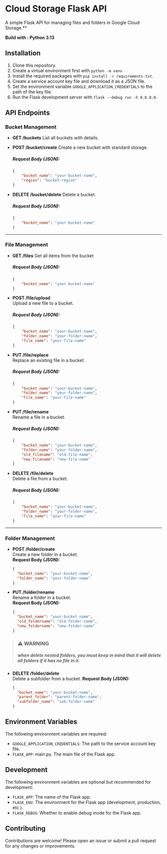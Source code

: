 # Cloud Storage Flask API
A simple Flask API for managing files and folders in Google Cloud Storage.**

**Build with : Python 3.13**

## Installation
1. Clone this repository.
2. Create a virtual environment first with `python -m venv`
3. Install the required packages with `pip install -r requirements.txt`.
4. Create a service account key file and download it as a JSON file.
5. Set the environment variable `GOOGLE_APPLICATION_CREDENTIALS` to the path of the key file.
6. Run the Flask development server with `flask --debug run -h 0.0.0.0`.

## API Endpoints
### Bucket Management
- **GET /buckets**
    List all buckets with details.

- **POST /bucket/create**
    Create a new bucket with standard storage.
    ##### Request Body (JSON):  
    ```json
    {
        "bucket_name": "your-bucket-name",
        "region": "bucket-region"
    }
    ```

- **DELETE /bucket/delete**
    Delete a bucket.  
    ##### Request Body (JSON):  
    ```json
    {
        "bucket_name": "your-bucket-name"
    }
    ```
---
### File Management
- **GET /files**
    Get all items from the bucket
    ##### Request Body (JSON):  
    ```json
    {
        "bucket_name": "your-bucket-name"
    }
    ```
- **POST /file/upload**  
    Upload a new file to a bucket.  
    ##### Request Body (JSON):  
    ```json
    {
        "bucket_name": "your-bucket-name",
        "folder_name": "your-folder-name",
        "file_name": "your-file-name"
    }
    ```
 
- **PUT /file/replace**  
    Replace an existing file in a bucket.
    ##### Request Body (JSON):  
    ```json
    {
        "bucket_name": "your-bucket-name",
        "folder_name": "your-folder-name",
        "file_name": "your-file-name"
    }
    ```

- **PUT /file/rename**  
    Rename a file in a bucket.  
    ##### Request Body (JSON):
    ```json
    {
        "bucket_name": "your-bucket-name",
        "folder_name": "your-folder-name",
        "old_filename": "old-file-name",
        "new_filename": "new-file-name"
    }
    ```

- **DELETE /file/delete**  
    Delete a file from a bucket.  
    ##### Request Body (JSON): 
    ```json
    {
        "bucket_name": "your-bucket-name",
        "folder_name": "your-folder-name",
        "file_name": "your-file-name"
    }
    ```
 ---
### Folder Management

- **POST /folder/create**  
  Create a new folder in a bucket.  
  **Request Body (JSON):**  
  ```json
  {
    "bucket_name": "your-bucket-name",
    "folder_name": "your-folder-name"
  }
  ```

- **PUT /folder/rename**  
  Rename a folder in a bucket.  
  **Request Body (JSON):**  
  ```json
  {
    "bucket_name": "your-bucket-name",
    "old_foldername": "old-folder-name",
    "new_foldername": "new-folder-name"
  }
  ```

> ### ⚠️ WARNING
> ##### when delete nested folders, you must keep in mind that it will delete all folders if it has no file in it.
 
- **DELETE /folder/delete**  
  Delete a subfolder from a bucket. 
  **Request Body (JSON):**  
  ```json
  {
    "bucket_name": "your-bucket-name",
    "parent_folder": "parent-folder-name",
    "subfolder_name": "sub-folder-name"
  }
  ```

## Environment Variables

The following environment variables are required:

 - `GOOGLE_APPLICATION_CREDENTIALS`: The path to the service account key file.
 - `FLASK_APP`: main.py. The main file of the Flask app.

## Development

 The following environment variables are optional but recommended for development:
 
 * `FLASK_APP`: The name of the Flask app.
 * `FLASK_ENV`: The environment for the Flask app (development, production, etc.).
 * `FLASK_DEBUG`: Whether to enable debug mode for the Flask app.
 
 ## Contributing
 
 Contributions are welcome! Please open an issue or submit a pull request for any changes or improvements.
